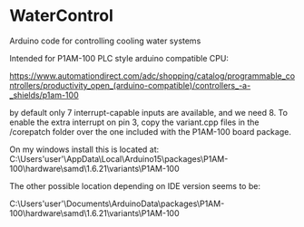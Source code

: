 # WaterControl
Arduino code for controlling cooling water systems

Intended for P1AM-100 PLC style arduino compatible CPU:

https://www.automationdirect.com/adc/shopping/catalog/programmable_controllers/productivity_open_(arduino-compatible)/controllers_-a-_shields/p1am-100

by default only 7 interrupt-capable inputs are available, and we need 8. To enable the extra interrupt on pin 3, copy the variant.cpp files in the /corepatch folder over the one included with the P1AM-100 board package.

On my windows install this is located at:
C:\Users\'user'\AppData\Local\Arduino15\packages\P1AM-100\hardware\samd\1.6.21\variants\P1AM-100

The other possible location depending on IDE version seems to be:

C:\Users\'user'\Documents\ArduinoData\packages\P1AM-100\hardware\samd\1.6.21\variants\P1AM-100